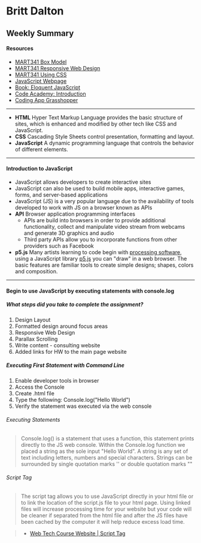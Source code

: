 # Britt Dalton #

## Weekly Summary ##

#### Resources ####

* [MART341 Box Model](https://montana-media-arts.github.io/mart341-webDev/modules/week-9/overview/)
* [MART341 Responsive Web Design](https://montana-media-arts.github.io/mart341-webDev/modules/week-10/overview/)
* [MART341 Using CSS](https://montana-media-arts.github.io/mart341-webDev/modules/week-11/overview/)
* [JavaScript Webpage](https://www.javascript.com)
* [Book: Eloquent JavaScript](https://www.amazon.com/Eloquent-JavaScript-3rd-Introduction-Programming/dp/1593279507/ref=dp_ob_title_bk)
* [Code Academy: Introduction](https://www.codecademy.com/courses/introduction-to-javascript/lessons/introduction-to-javascript/exercises/intro?action=resume_content_item)
* [Coding App Grasshopper](https://grasshopper.app)
---
* **HTML** Hyper Text Markup Language provides the basic structure of sites, which is enhanced and modified by other tech like CSS and JavaScript.
* **CSS** Cascading Style Sheets control presentation, formatting and layout.
* **JavaScript** A dynamic programming language that controls the behavior of different elements.
---
#### Introduction to JavaScript ####
* JavaScript allows developers to create interactive sites
* JavaScript can also be used to build mobile apps, interactive games, forms, and server-based applications
* JavaScript (JS) is a very popular language due to the availability of tools developed to work with JS on a browser known as APIs
* **API** Browser application programming interfaces
  * APIs are build into browsers in order to provide additional functionality, collect and manipulate video stream from webcams and generate 3D graphics and audio
  * Third party APIs allow you to incorporate functions from other providers such as Facebook
* **p5.js** Many artists learning to code begin with [processing software](https://processing.org), using a JavaScript library [p5.js](https://p5js.org) you can "draw" in a web browser. The basic features are familiar tools to create simple designs; shapes, colors and composition.
---
#### Begin to use JavaScript by executing statements with console.log ####


##### What steps did you take to complete the assignment? #####
1. Design Layout
2. Formatted design around focus areas
3. Responsive Web Design
4. Parallax Scrolling
5. Write content - consulting website
6. Added links for HW to the main page website

##### Executing First Statement with Command Line #####
1. Enable developer tools in browser
2. Access the Console
3. Create .html file
3. Type the following: Console.log("Hello World")
4. Verify the statement was executed via the web console


###### Executing Statements ######
>Console.log() is a statement that uses a function, this statement prints directly to the JS web console. Within the Console.log function we placed a string as the sole input "Hello World". A string is any set of text including letters, numbers and special characters. Strings can be surrounded by single quotation marks '' or double quotation marks ""


###### Script Tag ######
**<script> </script>**

**<script src="URL-to-file.js"></script>**
>The script tag <script> </script> allows you to use JavaScript directly in your html file or to link the location of the script.js file to your html page.
Using linked files will increase processing time for your website but your code will be cleaner if separated from the html file and after the JS files have been cached by the computer it will help reduce excess load time.

> - [Web Tech Course Website | Script Tag](https://montana-media-arts.github.io/441-web-tech-Spring2020-course/modules/week-2/js-in-html/)
